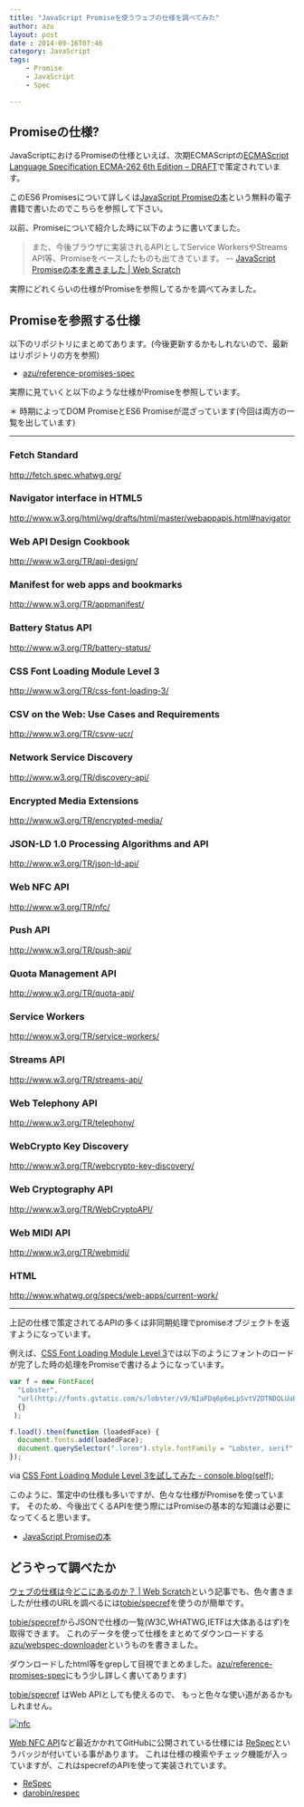 ```yaml
---
title: "JavaScript Promiseを使うウェブの仕様を調べてみた"
author: azu
layout: post
date : 2014-09-16T07:46
category: JavaScript
tags:
    - Promise
    - JavaScript
    - Spec

---
```


## Promiseの仕様?

JavaScriptにおけるPromiseの仕様といえば、次期ECMAScriptの[ECMAScript Language Specification ECMA-262 6th Edition – DRAFT](http://people.mozilla.org/~jorendorff/es6-draft.html#sec-promise-objects "ECMAScript Language Specification ECMA-262 6th Edition – DRAFT")で策定されています。

このES6 Promisesについて詳しくは[JavaScript Promiseの本](http://azu.github.io/promises-book/ "JavaScript Promiseの本")という無料の電子書籍で書いたのでこちらを参照して下さい。

以前、Promiseについて紹介した時に以下のように書いてました。

> また、今後ブラウザに実装されるAPIとしてService WorkersやStreams API等、Promiseをベースしたものも出てきています。 -- [JavaScript Promiseの本を書きました | Web Scratch](http://efcl.info/2014/0623/res3943/ "JavaScript Promiseの本を書きました | Web Scratch")

実際にどれくらいの仕様がPromiseを参照してるかを調べてみました。

## Promiseを参照する仕様

以下のリポジトリにまとめてあります。(今後更新するかもしれないので、最新はリポジトリの方を参照)

- [azu/reference-promises-spec](https://github.com/azu/reference-promises-spec "azu/reference-promises-spec")

実際に見ていくと以下のような仕様がPromiseを参照しています。

＊ 時期によってDOM PromiseとES6 Promiseが混ざっています(今回は両方の一覧を出しています)

---

### Fetch Standard
http://fetch.spec.whatwg.org/

### Navigator interface in HTML5
http://www.w3.org/html/wg/drafts/html/master/webappapis.html#navigator

### Web API Design Cookbook
http://www.w3.org/TR/api-design/

### Manifest for web apps and bookmarks
http://www.w3.org/TR/appmanifest/

### Battery Status API
http://www.w3.org/TR/battery-status/

### CSS Font Loading Module Level 3
http://www.w3.org/TR/css-font-loading-3/

### CSV on the Web: Use Cases and Requirements
http://www.w3.org/TR/csvw-ucr/

### Network Service Discovery
http://www.w3.org/TR/discovery-api/

### Encrypted Media Extensions
http://www.w3.org/TR/encrypted-media/

### JSON-LD 1.0 Processing Algorithms and API
http://www.w3.org/TR/json-ld-api/

### Web NFC API
http://www.w3.org/TR/nfc/

### Push API
http://www.w3.org/TR/push-api/

### Quota Management API
http://www.w3.org/TR/quota-api/

### Service Workers
http://www.w3.org/TR/service-workers/

### Streams API
http://www.w3.org/TR/streams-api/

### Web Telephony API
http://www.w3.org/TR/telephony/

### WebCrypto Key Discovery
http://www.w3.org/TR/webcrypto-key-discovery/

### Web Cryptography API
http://www.w3.org/TR/WebCryptoAPI/

### Web MIDI API
http://www.w3.org/TR/webmidi/

### HTML
http://www.whatwg.org/specs/web-apps/current-work/

----
上記の仕様で策定されてるAPIの多くは非同期処理でpromiseオブジェクトを返すようになっています。

例えば、[CSS Font Loading Module Level 3](http://www.w3.org/TR/css-font-loading-3/ "CSS Font Loading Module Level 3")では以下のようにフォントのロードが完了した時の処理をPromiseで書けるようになっています。

```js
var f = new FontFace(
  "Lobster",
  "url(http://fonts.gstatic.com/s/lobster/v9/NIaFDq6p6eLpSvtV2DTNDQLUuEpTyoUstqEm5AMlJo4.woff)",
  {}
 );

f.load().then(function (loadedFace) {
  document.fonts.add(loadedFace);
  document.querySelector(".lorem").style.fontFamily = "Lobster, serif";
});
```

via [CSS Font Loading Module Level 3を試してみた - console.blog(self);](http://sadah.hatenablog.com/entry/2014/06/30/211944 "CSS Font Loading Module Level 3を試してみた - console.blog(self);")

このように、策定中の仕様も多いですが、色々な仕様がPromiseを使っています。
そのため、今後出てくるAPIを使う際にはPromiseの基本的な知識は必要になってくると思います。

- [JavaScript Promiseの本](http://azu.github.io/promises-book/ "JavaScript Promiseの本")

## どうやって調べたか

[ウェブの仕様は今どこにあるのか？ | Web Scratch](http://efcl.info/2014/09/02/webspec-here/ "ウェブの仕様は今どこにあるのか？ | Web Scratch")という記事でも、色々書きましたが仕様のURLを調べるには[tobie/specref](https://github.com/tobie/specref "tobie/specref")を使うのが簡単です。

[tobie/specref](https://github.com/tobie/specref "tobie/specref")からJSONで仕様の一覧(W3C,WHATWG,IETFは大体あるはず)を取得できます。
これのデータを使って仕様をまとめてダウンロードする[azu/webspec-downloader](https://github.com/azu/webspec-downloader "azu/webspec-downloader")というものを書きました。

ダウンロードしたhtml等をgrepして目視でまとめました。[azu/reference-promises-spec](https://github.com/azu/reference-promises-spec "azu/reference-promises-spec")にもう少し詳しく書いてあります)

[tobie/specref](https://github.com/tobie/specref "tobie/specref") はWeb APIとしても使えるので、
もっと色々な使い道があるかもしれません。


[![nfc](http://monosnap.com/image/Vq6q1xOoXpgYyvfj5P06RY1GuLMdo5.png)](http://w3c.github.io/nfc/proposals/common/nfc.html)

[Web NFC API](http://w3c.github.io/nfc/proposals/common/nfc.html "Web NFC API")など最近かかれてGitHubに公開されている仕様には
[ReSpec](http://www.w3.org/respec/ "ReSpec")というバッジが付いている事があります。
これは仕様の検索やチェック機能が入っていますが、これはspecrefのAPIを使って実装されています。

- [ReSpec](http://www.w3.org/respec/ "ReSpec")
- [darobin/respec](https://github.com/darobin/respec "darobin/respec")
